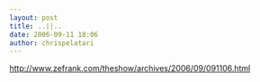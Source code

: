 ```yaml
---
layout: post
title: ..||..
date: 2006-09-11 18:06
author: chrispelatari
---
```


<p><a href="http://www.zefrank.com/theshow/archives/2006/09/091106.html">http://www.zefrank.com/theshow/archives/2006/09/091106.html</a></p>
